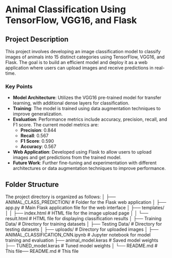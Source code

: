 # Animal Classification Using TensorFlow, VGG16, and Flask

## Project Description

This project involves developing an image classification model to classify images of animals into 15 distinct categories using TensorFlow, VGG16, and Flask. The goal is to build an efficient model and deploy it as a web application where users can upload images and receive predictions in real-time.

### Key Points

- **Model Architecture**: Utilizes the VGG16 pre-trained model for transfer learning, with additional dense layers for classification.
- **Training**: The model is trained using data augmentation techniques to improve generalization.
- **Evaluation**: Performance metrics include accuracy, precision, recall, and F1 score. The current model metrics are:
  - **Precision**: 0.844
  - **Recall**: 0.567
  - **F1 Score**: 0.590
  - **Accuracy**: 0.567
- **Web Application**: Developed using Flask to allow users to upload images and get predictions from the trained model.
- **Future Work**: Further fine-tuning and experimentation with different architectures or data augmentation techniques to improve performance.

## Folder Structure

The project directory is organized as follows:
│
├── ANIMAL_CLASS_PREDICTION/ # Folder for the Flask web application
│ ├── app.py # Main Flask application file for the web interface
│ ├── templates/
│ │ ├── index.html # HTML file for the image upload page
│ │ └── result.html # HTML file for displaying classification results
│
├── Training Data/ # Directory for training datasets
│
├── Testing Data/ # Directory for testing datasets
│
├── uploads/ # Directory for uploaded images
│
├── ANIMAL_CLASSIFICATION_CNN.ipynb # Jupyter notebook for model training and evaluation
├── animal_model.keras # Saved model weights
├── TUNED_model.keras # Tuned model weights
│
└── README.md # This file── README.md # This file

